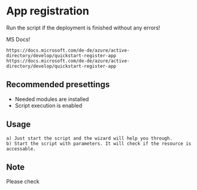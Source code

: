 # App registration

Run the script if the deployment is finished without any errors!


MS Docs!

    https://docs.microsoft.com/de-de/azure/active-directory/develop/quickstart-register-app
    https://docs.microsoft.com/de-de/azure/active-directory/develop/quickstart-register-app


## Recommended presettings

* Needed modules are installed
* Script execution is enabled

## Usage

    a) Just start the script and the wizard will help you through.
    b) Start the script with parameters. It will check if the resource is accessable.


## Note

Please check
